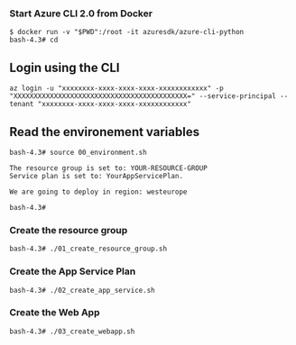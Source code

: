 ### Start Azure CLI 2.0 from Docker
```
$ docker run -v "$PWD":/root -it azuresdk/azure-cli-python
bash-4.3# cd
```

## Login using the CLI

```
az login -u "xxxxxxxx-xxxx-xxxx-xxxx-xxxxxxxxxxxx" -p "XXXXXXXXXXXXXXXXXXXXXXXXXXXXXXXXXXXXXXXXXXX=" --service-principal --tenant "xxxxxxxx-xxxx-xxxx-xxxx-xxxxxxxxxxxx"
```

## Read the environement variables

```
bash-4.3# source 00_environment.sh

The resource group is set to: YOUR-RESOURCE-GROUP
Service plan is set to: YourAppServicePlan.

We are going to deploy in region: westeurope

bash-4.3#
```

### Create the resource group
```
bash-4.3# ./01_create_resource_group.sh
```

### Create the App Service Plan
```
bash-4.3# ./02_create_app_service.sh
```

### Create the Web App
```
bash-4.3# ./03_create_webapp.sh
```